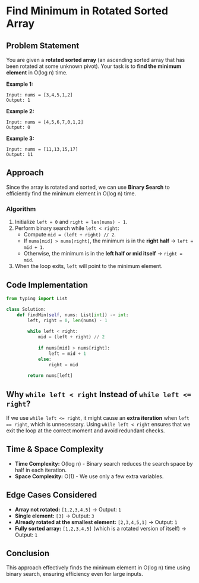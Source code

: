 # Find Minimum in Rotated Sorted Array

## Problem Statement
You are given a **rotated sorted array** (an ascending sorted array that has been rotated at some unknown pivot). Your task is to **find the minimum element** in O(log n) time.

**Example 1:**
```plaintext
Input: nums = [3,4,5,1,2]
Output: 1
```

**Example 2:**
```plaintext
Input: nums = [4,5,6,7,0,1,2]
Output: 0
```

**Example 3:**
```plaintext
Input: nums = [11,13,15,17]
Output: 11
```

## Approach
Since the array is rotated and sorted, we can use **Binary Search** to efficiently find the minimum element in O(log n) time.

### **Algorithm**
1. Initialize `left = 0` and `right = len(nums) - 1`.
2. Perform binary search while `left < right`:
   - Compute `mid = (left + right) // 2`.
   - If `nums[mid] > nums[right]`, the minimum is in the **right half** → `left = mid + 1`.
   - Otherwise, the minimum is in the **left half or mid itself** → `right = mid`.
3. When the loop exits, `left` will point to the minimum element.

## **Code Implementation**
```python
from typing import List

class Solution:
    def findMin(self, nums: List[int]) -> int:
        left, right = 0, len(nums) - 1
        
        while left < right:
            mid = (left + right) // 2
            
            if nums[mid] > nums[right]:
                left = mid + 1
            else:
                right = mid
        
        return nums[left]
```

## **Why `while left < right` Instead of `while left <= right`?**
If we use `while left <= right`, it might cause an **extra iteration** when `left == right`, which is unnecessary.
Using `while left < right` ensures that we exit the loop at the correct moment and avoid redundant checks.

## **Time & Space Complexity**
- **Time Complexity:** O(log n) - Binary search reduces the search space by half in each iteration.
- **Space Complexity:** O(1) - We use only a few extra variables.

## **Edge Cases Considered**
- **Array not rotated:** `[1,2,3,4,5]` → Output: `1`
- **Single element:** `[3]` → Output: `3`
- **Already rotated at the smallest element:** `[2,3,4,5,1]` → Output: `1`
- **Fully sorted array:** `[1,2,3,4,5]` (which is a rotated version of itself) → Output: `1`

## **Conclusion**
This approach effectively finds the minimum element in O(log n) time using binary search, ensuring efficiency even for large inputs.

